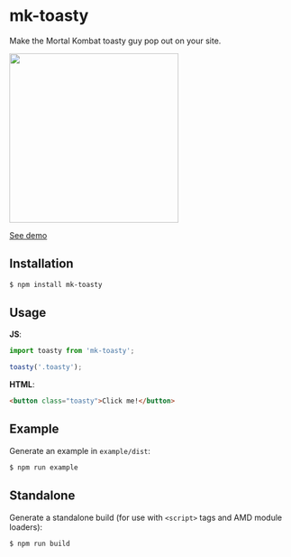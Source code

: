 # mk-toasty

Make the Mortal Kombat toasty guy pop out on your site.

<a href="https://dl.dropboxusercontent.com/u/21334841/demos/mk-toasty/index.html">
  <img src='https://www.dropbox.com/s/h7zo1d5g57vjdv9/mk-toasty.png?raw=1' width='300px' />
</a>

[See demo](https://dl.dropboxusercontent.com/u/21334841/demos/mk-toasty/index.html)

## Installation

```sh
$ npm install mk-toasty
```

## Usage

**JS**:

```js
import toasty from 'mk-toasty';

toasty('.toasty');
```

**HTML**:

```html
<button class="toasty">Click me!</button>
```

## Example

Generate an example in `example/dist`:

```sh
$ npm run example
```

## Standalone

Generate a standalone build (for use with `<script>` tags and AMD module loaders):

```sh
$ npm run build
```
